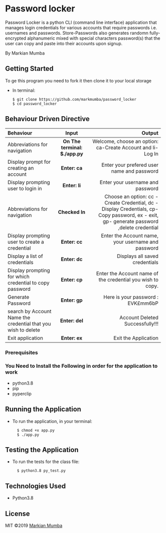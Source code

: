  # Password locker
 Password Locker is a python CLI (command line interface) application that manages login credentials for various accounts that require passwords i.e. usernames and passwords. Store-Passwords also generates randomn fully-encrypted alphanumeric mixed with special characters password(s) that the user can copy and paste into their accounts upon signup.

  By Markian Mumba

  ## Getting Started

To ge this program you need to fork it then clone it to your local storage
* In terminal:

      $ git clone https://github.com/markmumba/password_locker
      $ cd password_locker


## Behaviour Driven Directive
| Behaviour | Input | Output |
| :---------------- | :---------------: | ------------------: |
| Abbreviations for navigation | **On The terminal: $./app.py** | Welcome, choose an option: ca-Create Account and li-Log In|
| Display prompt for creating an account | **Enter: ca** | Enter your prefered user name and password |
| Display prompting user to login in | **Enter: li** | Enter your username and password |
| Abbreviations for navigation | **Checked In** | Choose an option: cc - Create Credential, dc - Display Credentials, cp- Copy password, ex - exit, gp- generate password ,delete credential |
| Display prompting user to create a credential | **Enter: cc** | Enter the Account name, your username and password |
| Display a list of credentials | **Enter: dc** | Displays all saved credentials |
| Display prompting for which credential to copy password | **Enter: cp** | Enter the Account name of the credential you wish to copy. |
| Generate Password | **Enter: gp** | Here is your password : EVK£mm6bP |
| search by Account Name the credential that you wish to delete | **Enter: del** | Account Deleted Successfully!!!|
| Exit application | **Enter: ex** | Exit the Application |

### Prerequisites
### You Need to Install the Following in order for the application to work
* python3.8
* pip
* pyperclip

## Running the Application
* To run the application, in your terminal:

        $ chmod +x app.py
        $ ./app.py
        
## Testing the Application
* To run the tests for the class file:

        $ python3.8 py_test.py

## Technologies Used
* Python3.8

## License
MIT &copy;2019 [Markian Mumba](https://github.com/markmumba/)





